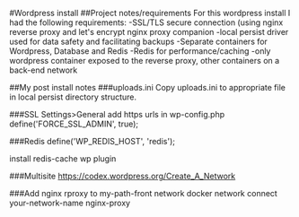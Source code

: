 #Wordpress install
##Project notes/requirements
For this wordpress install I had the following requirements:
-SSL/TLS secure connection (using nginx reverse proxy and let's encrypt nginx proxy companion
-local persist driver used for data safety and facilitating backups
-Separate containers for Wordpress, Database and Redis
-Redis for performance/caching
-only wordpress container exposed to the reverse proxy, other containers on a back-end network

##My post install notes
###uploads.ini
Copy uploads.ini to appropriate file in local persist directory structure.

###SSL
Settings>General add https urls
in wp-config.php
define('FORCE_SSL_ADMIN', true);

###Redis
define('WP_REDIS_HOST', 'redis');

install redis-cache wp plugin

###Multisite
https://codex.wordpress.org/Create_A_Network

###Add nginx rproxy to my-path-front network
docker network connect your-network-name nginx-proxy

<!--TODO: uploads settings, install commons, pick redis plugin-->

